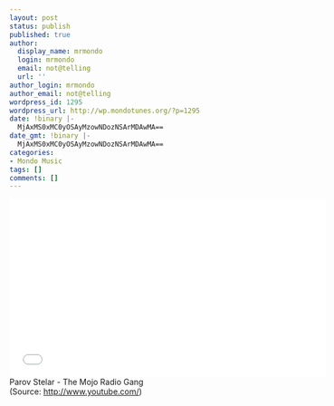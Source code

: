 ```yaml
---
layout: post
status: publish
published: true
author:
  display_name: mrmondo
  login: mrmondo
  email: not@telling
  url: ''
author_login: mrmondo
author_email: not@telling
wordpress_id: 1295
wordpress_url: http://wp.mondotunes.org/?p=1295
date: !binary |-
  MjAxMS0xMC0yOSAyMzowNDozNSArMDAwMA==
date_gmt: !binary |-
  MjAxMS0xMC0yOSAyMzowNDozNSArMDAwMA==
categories:
- Mondo Music
tags: []
comments: []
---
```

<iframe width="560" height="315" src="//www.youtube.com/embed/-BsAl6HVZ-Y" frameborder="0"> </iframe>
Parov Stelar - The Mojo Radio Gang
<div class="attribution">(<span>Source:</span> <a href="http://www.youtube.com/">http://www.youtube.com/</a>)</div>
